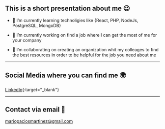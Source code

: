 ## This is a short presentation about me 😉

- 🌱 I’m currently learning technoligies like {React, PHP, NodeJs, PostgreSQL, MongoDB}

- 🔭 I’m currently working on find a job where I can get the most of me for your company

- 👯 I’m collaborating on creating an organization whit my colleages to find the best resources in order to be helpful for the job you need about me

----

## Social Media where you can find me 🌍

[LinkedIn](https://www.linkedin.com/feed/){:target="_blank"}

----

## Contact via email 📧

[mariopaciosmartinez@gmail.com](mailto:mariopaciosmartinez@gmail.com)

<!--
**mariopaciosmartinez/mariopaciosmartinez** is a ✨ _special_ ✨ repository because its `README.md` (this file) appears on your GitHub profile.

Here are some ideas to get you started:

- 🔭 I’m currently working on ...
- 🌱 I’m currently learning ...
- 👯 I’m looking to collaborate on ...
- 🤔 I’m looking for help with ...
- 💬 Ask me about ...
- 📫 How to reach me: ...
- 😄 Pronouns: ...
- ⚡ Fun fact: ...
-->
